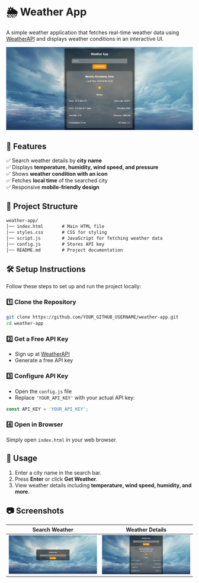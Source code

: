 # 🌦️ Weather App

A simple weather application that fetches real-time weather data using [WeatherAPI](https://www.weatherapi.com/) and displays weather conditions in an interactive UI.

![Weather App Preview](https://github.com/prathu2k4/Marvel01/blob/16b7f2e98b6ee51a634548c092e1dc2e0201c194/Api/Images/search.png)

## 🚀 Features
✅ Search weather details by **city name**  
✅ Displays **temperature, humidity, wind speed, and pressure**  
✅ Shows **weather condition with an icon**  
✅ Fetches **local time** of the searched city  
✅ Responsive **mobile-friendly design**  

## 📂 Project Structure
```
weather-app/
│── index.html       # Main HTML file
│── styles.css       # CSS for styling
│── script.js        # JavaScript for fetching weather data
│── config.js        # Stores API key
│── README.md        # Project documentation
```

## 🛠️ Setup Instructions
Follow these steps to set up and run the project locally:

### 1️⃣ Clone the Repository  
```sh
git clone https://github.com/YOUR_GITHUB_USERNAME/weather-app.git
cd weather-app
```

### 2️⃣ Get a Free API Key  
- Sign up at [WeatherAPI](https://www.weatherapi.com/)  
- Generate a free API key  

### 3️⃣ Configure API Key  
- Open the `config.js` file  
- Replace `'YOUR_API_KEY'` with your actual API key:

```js
const API_KEY = 'YOUR_API_KEY';
```

### 4️⃣ Open in Browser  
Simply open `index.html` in your web browser.

## 📌 Usage
1. Enter a city name in the search bar.
2. Press **Enter** or click **Get Weather**.
3. View weather details including **temperature, wind speed, humidity, and more**.

## 📷 Screenshots
| Search Weather | Weather Details |
|---|---|
| ![Search Weather](https://github.com/prathu2k4/Marvel01/blob/16b7f2e98b6ee51a634548c092e1dc2e0201c194/Api/Images/main.png) | ![Weather Details](https://github.com/prathu2k4/Marvel01/blob/16b7f2e98b6ee51a634548c092e1dc2e0201c194/Api/Images/search.png) |
